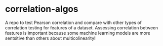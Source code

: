 # correlation-algos
A repo to test Pearson correlation and compare with other types of correlation testing for features of a dataset. Assessing correlation between features is important because some machine learning models are more sentsitive than others about multicolinearity!
